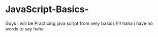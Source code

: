 # JavaScript-Basics-
Guys I will be Practicing java script from very basics !!!! haha i have no words to say haha
